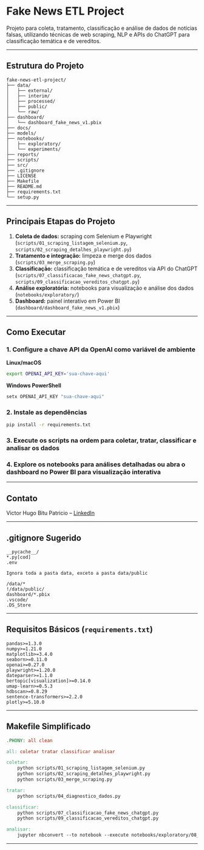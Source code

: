 # Fake News ETL Project

Projeto para coleta, tratamento, classificação e análise de dados de notícias falsas, utilizando técnicas de web scraping, NLP e APIs do ChatGPT para classificação temática e de vereditos.

---

## Estrutura do Projeto

```
fake-news-etl-project/
├── data/
│   ├── external/
│   ├── interim/
│   ├── processed/
│   ├── public/
│   └── raw/
├── dashboard/
│   └── dashboard_fake_news_v1.pbix
├── docs/
├── models/
├── notebooks/
│   ├── exploratory/
│   └── experiments/
├── reports/
├── scripts/
├── src/
├── .gitignore
├── LICENSE
├── Makefile
├── README.md
├── requirements.txt
└── setup.py
```

---

## Principais Etapas do Projeto

1. **Coleta de dados:** scraping com Selenium e Playwright (`scripts/01_scraping_listagem_selenium.py`, `scripts/02_scraping_detalhes_playwright.py`)  
2. **Tratamento e integração:** limpeza e merge dos dados (`scripts/03_merge_scraping.py`)  
3. **Classificação:** classificação temática e de vereditos via API do ChatGPT (`scripts/07_classificacao_fake_news_chatgpt.py`, `scripts/09_classificacao_vereditos_chatgpt.py`)  
4. **Análise exploratória:** notebooks para visualização e análise dos dados (`notebooks/exploratory/`)  
5. **Dashboard:** painel interativo em Power BI (`dashboard/dashboard_fake_news_v1.pbix`)

---

## Como Executar

### 1. Configure a chave API da OpenAI como variável de ambiente

**Linux/macOS**

```bash
export OPENAI_API_KEY='sua-chave-aqui'
```

**Windows PowerShell**

```powershell
setx OPENAI_API_KEY "sua-chave-aqui"
```

### 2. Instale as dependências

```bash
pip install -r requirements.txt
```

### 3. Execute os scripts na ordem para coletar, tratar, classificar e analisar os dados

### 4. Explore os notebooks para análises detalhadas ou abra o dashboard no Power BI para visualização interativa

---

## Contato

Victor Hugo Bitu Patricio – [LinkedIn](https://www.linkedin.com/in/vhbitu/)

---

## .gitignore Sugerido

```
__pycache__/
*.py[cod]
.env

Ignora toda a pasta data, exceto a pasta data/public

/data/*
!/data/public/
dashboard/*.pbix
.vscode/
.DS_Store
```

---

## Requisitos Básicos (`requirements.txt`)

```
pandas>=1.3.0
numpy>=1.21.0
matplotlib>=3.4.0
seaborn>=0.11.0
openai>=0.27.0
playwright>=1.20.0
dateparser>=1.1.0
bertopic[visualization]>=0.14.0
umap-learn>=0.5.3
hdbscan>=0.8.29
sentence-transformers>=2.2.0
plotly>=5.10.0
```

---

## Makefile Simplificado

```makefile
.PHONY: all clean

all: coletar tratar classificar analisar

coletar:
	python scripts/01_scraping_listagem_selenium.py
	python scripts/02_scraping_detalhes_playwright.py
	python scripts/03_merge_scraping.py

tratar:
	python scripts/04_diagnostico_dados.py

classificar:
	python scripts/07_classificacao_fake_news_chatgpt.py
	python scripts/09_classificacao_vereditos_chatgpt.py

analisar:
	jupyter nbconvert --to notebook --execute notebooks/exploratory/08_analise_classificacao_chatgpt.ipynb
```

---
